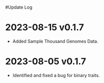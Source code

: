 
#Update Log 

# 2023-08-15 v0.1.7
- Added Sample Thousand Genomes Data. 

# 2023-08-05 v0.1.7
- Identified and fixed a bug for binary traits. 

